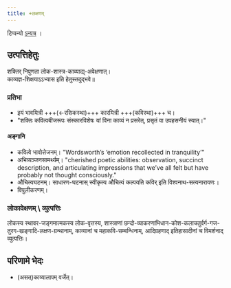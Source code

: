 ```yaml
---
title: +लक्षणम्
---
```


टिप्पन्यो [ऽन्यत्र](https://docs.google.com/spreadsheets/d/1_Hokp6dvWReXvQyXpDXi8u-VEqrn0e5ZkspNpZAM7Vc/edit#gid=16) ।

## उत्पत्तिहेतुः
शक्तिर् निपुणता लोक-शास्त्र-काव्याद्य्-अवेक्षणात्।  
काव्यज्ञ-शिक्षयाऽऽभ्यास इति हेतुस्तदुद्भवे॥

### प्रतिभा
- इयं भावयित्री +++(←रसिकस्था)+++ कारयित्री +++(कविस्था)+++ च।
- "शक्तिः कवित्वबीजरूपः संस्कारविशेषः यां विना काव्यं न प्रसरेत्, प्रसृतं वा उपहसनीयं स्यात्।"

#### अङ्गानि
- कवित्वे भावोत्तेजनम्। "Wordsworth’s ‘emotion recollected in tranquility’"
- अभिव्यञ्जनसामर्थ्यम्। "cherished poetic abilities: observation, succinct description, and articulating impressions that we’ve all felt but have probably not thought consciously."
- औचित्यघटनम्। साधारण-घटनास् स्वीकृत्य औचित्यं कल्पयति कविर् इति विश्वनाथ-सत्यनारायणः।
- विपुलीकरणम्।

### लोकावेक्षणम् \ व्युत्पत्तिः
लोकस्य स्थावर-जङ्गमात्मकस्य लोक-वृत्तस्य, शास्त्राणां छन्दो-व्याकरणाभिधान-कोश-कलाचतुर्वर्ग-गज-तुरग-खङ्गादि-लक्षण-ग्रन्थानाम्, काव्यानां च महाकवि-सम्बन्धिनाम्, आदिग्रहणाद् इतिहासादीनां च विमर्शनाद् व्युत्पत्तिः।

## परिणामे भेदः
- (असत्)काव्यालापम् वर्जेत्।